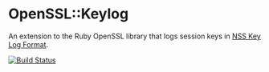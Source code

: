 OpenSSL::Keylog
===============

An extension to the Ruby OpenSSL library that logs session keys in [NSS Key Log Format][nss-format].

[![Build Status](https://travis-ci.org/Sharpie/openssl-keylog.svg?branch=master)](https://travis-ci.org/Sharpie/openssl-keylog)

  [nss-format]: https://developer.mozilla.org/en-US/docs/Mozilla/Projects/NSS/Key_Log_Format
